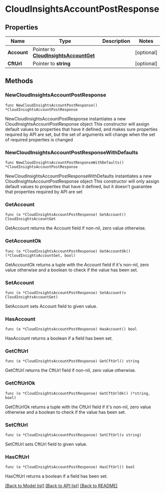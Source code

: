 # CloudInsightsAccountPostResponse

## Properties

Name | Type | Description | Notes
------------ | ------------- | ------------- | -------------
**Account** | Pointer to [**CloudInsightsAccountGet**](CloudInsightsAccountGet.md) |  | [optional] 
**CftUrl** | Pointer to **string** |  | [optional] 

## Methods

### NewCloudInsightsAccountPostResponse

`func NewCloudInsightsAccountPostResponse() *CloudInsightsAccountPostResponse`

NewCloudInsightsAccountPostResponse instantiates a new CloudInsightsAccountPostResponse object
This constructor will assign default values to properties that have it defined,
and makes sure properties required by API are set, but the set of arguments
will change when the set of required properties is changed

### NewCloudInsightsAccountPostResponseWithDefaults

`func NewCloudInsightsAccountPostResponseWithDefaults() *CloudInsightsAccountPostResponse`

NewCloudInsightsAccountPostResponseWithDefaults instantiates a new CloudInsightsAccountPostResponse object
This constructor will only assign default values to properties that have it defined,
but it doesn't guarantee that properties required by API are set

### GetAccount

`func (o *CloudInsightsAccountPostResponse) GetAccount() CloudInsightsAccountGet`

GetAccount returns the Account field if non-nil, zero value otherwise.

### GetAccountOk

`func (o *CloudInsightsAccountPostResponse) GetAccountOk() (*CloudInsightsAccountGet, bool)`

GetAccountOk returns a tuple with the Account field if it's non-nil, zero value otherwise
and a boolean to check if the value has been set.

### SetAccount

`func (o *CloudInsightsAccountPostResponse) SetAccount(v CloudInsightsAccountGet)`

SetAccount sets Account field to given value.

### HasAccount

`func (o *CloudInsightsAccountPostResponse) HasAccount() bool`

HasAccount returns a boolean if a field has been set.

### GetCftUrl

`func (o *CloudInsightsAccountPostResponse) GetCftUrl() string`

GetCftUrl returns the CftUrl field if non-nil, zero value otherwise.

### GetCftUrlOk

`func (o *CloudInsightsAccountPostResponse) GetCftUrlOk() (*string, bool)`

GetCftUrlOk returns a tuple with the CftUrl field if it's non-nil, zero value otherwise
and a boolean to check if the value has been set.

### SetCftUrl

`func (o *CloudInsightsAccountPostResponse) SetCftUrl(v string)`

SetCftUrl sets CftUrl field to given value.

### HasCftUrl

`func (o *CloudInsightsAccountPostResponse) HasCftUrl() bool`

HasCftUrl returns a boolean if a field has been set.


[[Back to Model list]](../README.md#documentation-for-models) [[Back to API list]](../README.md#documentation-for-api-endpoints) [[Back to README]](../README.md)


